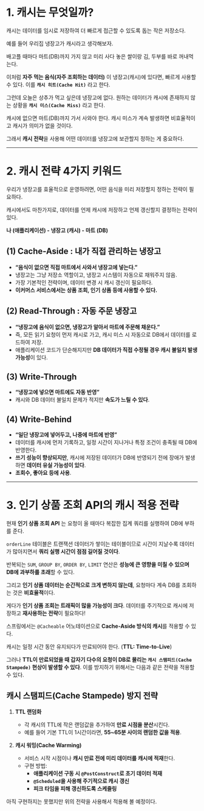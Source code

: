# 1. 캐시는 무엇일까?

캐시는 데이터를 임시로 저장하여 더 빠르게 접근할 수 있도록 돕는 작은 저장소다.

예를 들어 우리집 냉장고가 캐시라고 생각해보자.

배고플 때마다 마트(DB)까지 가지 않고 미리 사다 놓은 쌀이랑 김, 두부를 바로 꺼내먹는다.

이처럼 **자주 먹는 음식(자주 조회하는 데이터)** 이 냉장고(캐시)에 있다면, 빠르게 사용할 수 있다. 이를 **`캐시 히트(Cache Hit)`** 라고 한다.

그런데 오늘은 상추가 먹고 싶은데 냉장고에 없다. 원하는 데이터가 캐시에 존재하지 않는 상황을 **`캐시 미스(Cache Miss)`** 라고 한다.

캐시에 없으면 마트(DB)까지 가서 사와야 한다. 캐시 미스가 계속 발생하면 비효율적이고 캐시가 의미가 없을 것이다.

그래서 **캐시 전략**을 사용해 어떤 데이터를 냉장고에 보관할지 정하는 게 중요하다.

---

# 2. 캐시 전략 4가지 키워드

우리가 냉장고를 효율적으로 운영하려면, 어떤 음식을 미리 저장할지 정하는 전략이 필요하다.

캐시에서도 마찬가지로, 데이터를 언제 캐시에 저장하고 언제 갱신할지 결정하는 전략이 있다.

**나 (애플리케이션) - 냉장고 (캐시) - 마트 (DB)**

## (1) Cache-Aside : 내가 직접 관리하는 냉장고

- **“음식이 없으면 직접 마트에서 사와서 냉장고에 넣는다.”**
- 냉장고는 그냥 저장소 역할이고, 냉장고 시스템이 자동으로 채워주지 않음.
- 가장 기본적인 전략이며, 데이터 변경 시 캐시 갱신이 필요하다.
- **이커머스 서비스에서는 상품 조회, 인기 상품 등에 사용할 수 있다.**

## (2) Read-Through : 자동 주문 냉장고

- **“냉장고에 음식이 없으면, 냉장고가 알아서 마트에 주문해 채운다.”**
- 즉, 모든 읽기 요청이 먼저 캐시로 가고, 캐시 미스 시 자동으로 DB에서 데이터를 로드하여 저장.
- 애플리케이션 코드가 단순해지지만 **DB 데이터가 직접 수정될 경우 캐시 불일치 발생 가능성**이 있다.

## (3) Write-Through

- **“냉장고에 넣으면 마트에도 자동 반영”**
- 캐시와 DB 데이터 불일치 문제가 적지만 **속도가 느릴 수 있다**.

## (4) Write-Behind

- **“일단 냉장고에 넣어두고, 나중에 마트에 반영”**
- 데이터를 캐시에 먼저 기록하고, 일정 시간이 지나거나 특정 조건이 충족될 때 DB에 반영한다.
- **쓰기 성능이 향상되지만**, 캐시에 저장된 데이터가 DB에 반영되기 전에 장애가 발생하면 **데이터 유실 가능성이 있다**.
- **조회수, 좋아요 등에 사용**.

---

# 3. 인기 상품 조회 API의 캐시 적용 전략

현재 **인기 상품 조회 API** 는 요청이 올 때마다 복잡한 집계 쿼리를 실행하여 DB에 부하를 준다.

`orderLine` 테이블은 트랜잭션 데이터가 쌓이는 테이블이므로 시간이 지날수록 데이터가 많아지면서 **쿼리 실행 시간이 점점 길어질 것이다**.

반복되는 `SUM`, `GROUP BY`, `ORDER BY`, `LIMIT` 연산은 **성능에 큰 영향을 미칠 수 있으며 DB에 과부하를 초래**할 수 있다.

그리고 **인기 상품 데이터는 순간적으로 크게 변하지 않는데**, 요청마다 계속 DB를 조회하는 것은 **비효율적**이다.

게다가 **인기 상품 조회는 트래픽이 많을 가능성이 크다**. 데이터를 주기적으로 캐시에 저장하고 **재사용하는 전략**이 필요하다!

스프링에서는 `@Cacheable` 어노테이션으로 **Cache-Aside 방식의 캐시**를 적용할 수 있다.

캐시는 일정 시간 동안 유지되다가 만료되어야 한다. (**TTL: Time-to-Live**)

그러나 **TTL이 만료되었을 때 갑자기 다수의 요청이 DB로 몰리는 `캐시 스탬피드(Cache Stampede)` 현상이 발생할 수 있다**. 이를 방지하기 위해서는 다음과 같은 전략을 적용할 수 있다.

## 캐시 스탬피드(Cache Stampede) 방지 전략

1. **TTL 랜덤화**
   - 각 캐시의 TTL에 작은 랜덤값을 추가하여 **만료 시점을 분산**시킨다.
   - 예를 들어 기본 TTL이 1시간이라면, **55~65분 사이의 랜덤한 값을 적용**.

2. **캐시 워밍(Cache Warming)**
   - 서비스 시작 시점이나 **캐시 만료 전에 미리 데이터를 캐시에 적재**한다.
   - 구현 방법:
      - **애플리케이션 구동 시 `@PostConstruct`로 초기 데이터 적재**
      - **`@Scheduled`을 사용해 주기적으로 캐시 갱신**
      - **피크 타임을 피해 갱신하도록 스케줄링**

아직 구현하지는 못했지만 위의 전략을 사용해서 적용해 볼 예정이다.
